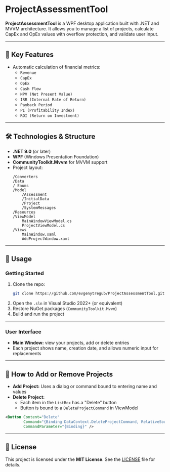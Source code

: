 ﻿# ProjectAssessmentTool

**ProjectAssessmentTool** is a WPF desktop application built with .NET and MVVM architecture. It allows you to manage a list of projects, calculate CapEx and OpEx values with overflow protection, and validate user input.

---

## 📌 Key Features

- Automatic calculation of financial metrics:
    - `Revenue`
    - `CapEx`
    - `OpEx` 
    - `Cash Flow`
    - `NPV (Net Present Value)`
    - `IRR (Internal Rate of Return)`
    - `Payback Period`
    - `PI (Profitability Index)`
    - `ROI (Return on Investment)`

---

## 🛠️ Technologies & Structure

- **.NET 9.0** (or later)
- **WPF** (Windows Presentation Foundation)
- **CommunityToolkit.Mvvm** for MVVM support
- Project layout:
  ```
  /Converters
  /Data
  / Enums
  /Model
      /Assessment
      /InitialData
      /Project
      /SystemMessages
  /Resources
  /ViewModel
      MainWindowViewModel.cs
      ProjectViewModel.cs
  /Views
      MainWindow.xaml
      AddProjectWindow.xaml
  ```

---

## 🧩 Usage

### Getting Started

1. Clone the repo:
   ```bash
   git clone https://github.com/evgenytregub/ProjectAssessmentTool.git
   ```
2. Open the `.sln` in Visual Studio 2022+ (or equivalent)
3. Restore NuGet packages (`CommunityToolkit.Mvvm`)
4. Build and run the project

---

### User Interface

- **Main Window:** view your projects, add or delete entries
- Each project shows name, creation date, and allows numeric input for replacements

---

## 🎯 How to Add or Remove Projects

- **Add Project:** Uses a dialog or command bound to entering name and values
- **Delete Project:** 
  - Each item in the `ListBox` has a "Delete" button
  - Button is bound to a `DeleteProjectCommand` in ViewModel

```xml
<Button Content="Delete"
        Command="{Binding DataContext.DeleteProjectCommand, RelativeSource={RelativeSource AncestorType=ListBox}}"
        CommandParameter="{Binding}" />
```

---

## 📝 License

This project is licensed under the **MIT License**. See the [LICENSE](LICENSE) file for details.